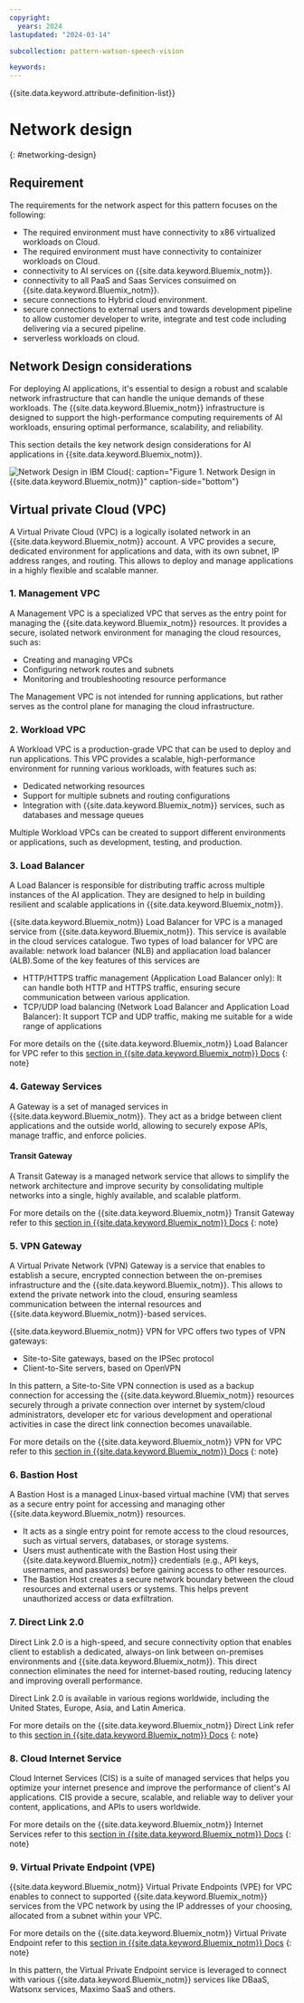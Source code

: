 ```yaml
---
copyright:
  years: 2024
lastupdated: "2024-03-14"

subcollection: pattern-watson-speech-vision

keywords:
---
```

{{site.data.keyword.attribute-definition-list}}

# Network design

{: #networking-design}

## Requirement

The requirements for the network aspect for this pattern focuses on the following:

* The required environment must have connectivity to x86 virtualized workloads on Cloud.
* The required environment must have connectivity to containizer workloads on Cloud.
* connectivity to AI services on {{site.data.keyword.Bluemix_notm}}.
* connectivity to all PaaS and Saas Services consuimed on {{site.data.keyword.Bluemix_notm}}.
* secure connections to Hybrid cloud environment.
* secure connections to external users and towards development pipeline to allow customer developer to write, integrate and test code including delivering via a secured pipeline.
* serverless workloads on cloud.

## Network Design considerations

For deploying AI applications, it's essential to design a robust and scalable network infrastructure that can handle the unique demands of these workloads. The {{site.data.keyword.Bluemix_notm}} infrastructure is designed to support the high-performance computing requirements of AI workloads, ensuring optimal performance, scalability, and reliability.

This section details the key network design considerations for AI applications in {{site.data.keyword.Bluemix_notm}}.

![Network Design in IBM Cloud](image/watson-surround-pattern-networking.svg){: caption="Figure 1. Network Design in {{site.data.keyword.Bluemix_notm}}" caption-side="bottom"}

## Virtual private Cloud (VPC)

A Virtual Private Cloud (VPC) is a logically isolated network in an {{site.data.keyword.Bluemix_notm}} account. A VPC provides a secure, dedicated environment for applications and data, with its own subnet, IP address ranges, and routing. This allows to deploy and manage applications in a highly flexible and scalable manner.

### 1. Management VPC

A Management VPC is a specialized VPC that serves as the entry point for managing the {{site.data.keyword.Bluemix_notm}} resources. It provides a secure, isolated network environment for managing the cloud resources, such as:

* Creating and managing VPCs
* Configuring network routes and subnets
* Monitoring and troubleshooting resource performance

The Management VPC is not intended for running applications, but rather serves as the control plane for managing the cloud infrastructure.

### 2. Workload VPC

A Workload VPC is a production-grade VPC that can be used to deploy and run applications. This VPC provides a scalable, high-performance environment for running various workloads, with features such as:

* Dedicated networking resources
* Support for multiple subnets and routing configurations
* Integration with {{site.data.keyword.Bluemix_notm}} services, such as databases and message queues

Multiple Workload VPCs can be created to support different environments or applications, such as development, testing, and production.

### 3. Load Balancer

A Load Balancer is responsible for distributing traffic across multiple instances of the AI application. They are designed to help in building resilient and scalable applications in {{site.data.keyword.Bluemix_notm}}.

{{site.data.keyword.Bluemix_notm}} Load Balancer for VPC is a managed service from {{site.data.keyword.Bluemix_notm}}. This service is available in the cloud services catalogue. Two types of load balancer for VPC are available: network load balancer (NLB) and appliacation load balancer (ALB).Some of the key features of this services are

* HTTP/HTTPS traffic management (Application Load Balancer only): It can handle both HTTP and HTTPS traffic, ensuring secure communication between various application.
* TCP/UDP load balancing (Network Load Balancer and Application Load Balancer): It support TCP and UDP traffic, making me suitable for a wide range of applications

For more details on the {{site.data.keyword.Bluemix_notm}} Load Balancer for VPC refer to this [section in {{site.data.keyword.Bluemix_notm}} Docs](https://cloud.ibm.com/docs/loadbalancer-service?topic=loadbalancer-service-about-ibm-cloud-load-balancer)
{: note}

### 4. Gateway Services

A Gateway is a set of managed services in {{site.data.keyword.Bluemix_notm}}. They act as a bridge between client applications and the outside world, allowing to securely expose APIs, manage traffic, and enforce policies.

#### Transit Gateway

A Transit Gateway is a managed network service that allows to simplify the network architecture and improve security by consolidating multiple networks into a single, highly available, and scalable platform.

For more details on the {{site.data.keyword.Bluemix_notm}} Transit Gateway refer to this [section in {{site.data.keyword.Bluemix_notm}} Docs](https://cloud.ibm.com/docs/transit-gateway?topic=transit-gateway-about)
{: note}

### 5. VPN Gateway

A Virtual Private Network (VPN) Gateway is a service that enables to establish a secure, encrypted connection between the on-premises infrastructure and the {{site.data.keyword.Bluemix_notm}}. This allows to extend the private network into the cloud, ensuring seamless communication between the internal resources and {{site.data.keyword.Bluemix_notm}}-based services.

{{site.data.keyword.Bluemix_notm}} VPN for VPC offers two types of VPN gateways:

* Site-to-Site gateways, based on the IPSec protocol
* Client-to-Site servers, based on OpenVPN

In this pattern, a Site-to-Site VPN connection is used as a backup connection for accessing the {{site.data.keyword.Bluemix_notm}} resources securely through a private connection over internet by system/cloud administrators, developer etc for various development and operational activities in case the direct link connection becomes unavailable.

For more details on the {{site.data.keyword.Bluemix_notm}} VPN for VPC refer to this [section in {{site.data.keyword.Bluemix_notm}} Docs](https://cloud.ibm.com/docs/vpc?topic=vpc-vpn-overview&interface=ui)
{: note}

### 6. Bastion Host

A Bastion Host is a managed Linux-based virtual machine (VM) that serves as a secure entry point for accessing and managing other {{site.data.keyword.Bluemix_notm}} resources.

* It acts as a single entry point for remote access to the cloud resources, such as virtual servers, databases, or storage systems.
* Users must authenticate with the Bastion Host using their {{site.data.keyword.Bluemix_notm}} credentials (e.g., API keys, usernames, and passwords) before gaining access to other resources.
* The Bastion Host creates a secure network boundary between the cloud resources and external users or systems. This helps prevent unauthorized access or data exfiltration.

### 7. Direct Link 2.0

Direct Link 2.0 is a high-speed, and secure connectivity option that enables client to establish a dedicated, always-on link between on-premises environments and {{site.data.keyword.Bluemix_notm}}. This direct connection eliminates the need for internet-based routing, reducing latency and improving overall performance.

Direct Link 2.0 is available in various regions worldwide, including the United States, Europe, Asia, and Latin America.

For more details on the {{site.data.keyword.Bluemix_notm}} Direct Link refer to this [section in {{site.data.keyword.Bluemix_notm}} Docs](https://cloud.ibm.com/docs/dl?topic=dl-dl-about)
{: note}

### 8. Cloud Internet Service

Cloud Internet Services (CIS) is a suite of managed services that helps you optimize your internet presence and improve the performance of client's AI applications. CIS  provide a secure, scalable, and reliable way to deliver your content, applications, and APIs to users worldwide.

For more details on the {{site.data.keyword.Bluemix_notm}} Internet Services refer to this [section in {{site.data.keyword.Bluemix_notm}} Docs](https://cloud.ibm.com/docs/cis?topic=cis-about-ibm-cloud-internet-services-cis)
{: note}

### 9. Virtual Private Endpoint (VPE)

{{site.data.keyword.Bluemix_notm}} Virtual Private Endpoints (VPE) for VPC enables to connect to supported {{site.data.keyword.Bluemix_notm}} services from the VPC network by using the IP addresses of your choosing, allocated from a subnet within your VPC.

For more details on the {{site.data.keyword.Bluemix_notm}} Virtual Private Endpoint refer to this [section in {{site.data.keyword.Bluemix_notm}} Docs](https://cloud.ibm.com/docs/vpc?topic=vpc-about-vpe)
{: note}

In this pattern, the Virtual Private Endpoint service is leveraged to connect with various {{site.data.keyword.Bluemix_notm}} services like DBaaS, Watsonx services, Maximo SaaS and others.

